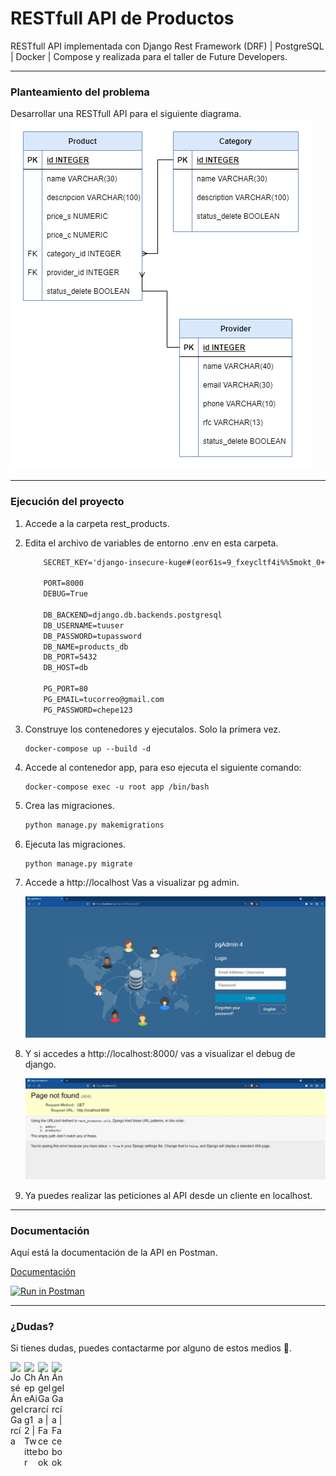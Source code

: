 # RESTfull API de Productos
RESTfull API implementada con Django Rest Framework (DRF) | PostgreSQL | Docker | Compose y realizada para el taller de Future Developers.

____
### Planteamiento del problema
Desarrollar una RESTfull API para el siguiente diagrama.
![diagrama](./images/1.png)

____
### Ejecución del proyecto

1. Accede a la carpeta rest_products.

2. Edita el archivo de variables de entorno .env en esta carpeta.

    ```txt
        SECRET_KEY='django-insecure-kuge#(eor61s=9_fxeycltf4i%%5mokt_0+e%s*n8xopy_1bbx'
        
        PORT=8000
        DEBUG=True

        DB_BACKEND=django.db.backends.postgresql
        DB_USERNAME=tuuser
        DB_PASSWORD=tupassword
        DB_NAME=products_db
        DB_PORT=5432
        DB_HOST=db

        PG_PORT=80
        PG_EMAIL=tucorreo@gmail.com
        PG_PASSWORD=chepe123
    ```
3. Construye los contenedores y ejecutalos. Solo la primera vez. 

    ```docker
    docker-compose up --build -d
    ```
5. Accede al contenedor app, para eso ejecuta el siguiente comando: 
    
    ```docker
    docker-compose exec -u root app /bin/bash
    ```

6. Crea las migraciones. 

    ```bash
    python manage.py makemigrations
    ```

7. Ejecuta las migraciones. 

    ```bash
    python manage.py migrate
    ```


8. Accede a http://localhost Vas a visualizar pg admin. 

    ![Pg Admin](./images/2.jpg)

9. Y si accedes a http://localhost:8000/ vas a visualizar el debug de django.

    ![Pg Admin](./images/3.jpg)

10. Ya puedes realizar las peticiones al API desde un cliente en localhost.

______
### Documentación 

Aquí está la documentación de la API en Postman.

[Documentación](https://www.postman.com/winter-eclipse-826659/workspace/api-talleres/collection/13319234-ba24b33a-6bd1-45c4-81d4-027f2324f526)

[![Run in Postman](https://run.pstmn.io/button.svg)](https://app.getpostman.com/run-collection/13319234-ba24b33a-6bd1-45c4-81d4-027f2324f526?action=collection%2Ffork&collection-url=entityId%3D13319234-ba24b33a-6bd1-45c4-81d4-027f2324f526%26entityType%3Dcollection%26workspaceId%3D442abbfb-0249-47d6-b7a9-fbefd8172a94)

____
### ¿Dudas?
Si tienes dudas, puedes contactarme por alguno de estos medios 🚀.

<a href = "https://www.linkedin.com/in/jos%C3%A9-%C3%A1ngel-garc%C3%ADa-garc%C3%ADa/"><img align="left" alt="José Ángel García" width="22px" src="https://raw.githubusercontent.com/peterthehan/peterthehan/master/assets/linkedin.svg" /></a>

<a href = "https://twitter.com/ChepeAicrag12"><img align="left" alt="ChepeAicrag12 | Twitter" width="22px" src="https://raw.githubusercontent.com/peterthehan/peterthehan/master/assets/twitter.svg" /></a>

<a href = "https://www.instagram.com/chepeaicrag/"><img align="left" alt="Ángel García | Facebook" width="22px" src="https://upload.wikimedia.org/wikipedia/commons/e/e7/Instagram_logo_2016.svg"/></a>

<a href = "https://www.facebook.com/ChepeAicrag.0/"><img align="left" alt="Ángel García | Facebook" width="22px" src="https://raw.githubusercontent.com/peterthehan/peterthehan/master/assets/facebook.svg" /></a>


